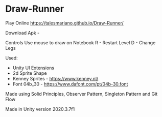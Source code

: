 # Draw-Runner

Play Online
https://talesmariano.github.io/Draw-Runner/

Download Apk - 

Controls
Use mouse to draw on Notebook
R - Restart Level
D - Change Legs

Used: 
 - Unity UI Extensions
 - 2d Sprite Shape
 - Kenney Sprites - https://www.kenney.nl/
 - Font 04b_30 - https://www.dafont.com/pt/04b-30.font

Made using Solid Principles, Observer Pattern, Singleton Pattern and Git Flow


Made in Unity version 2020.3.7f1
